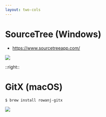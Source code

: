 ```yaml
---
layout: two-cols
---
```


# SourceTree (Windows)

- https://www.sourcetreeapp.com/

<img src="/sourcetree.png" class="w-100 p-5" />

::right::
# GitX (macOS)

```bash
$ brew install rowanj-gitx
```

<img src="/gitx.png" class="w-100 " />
